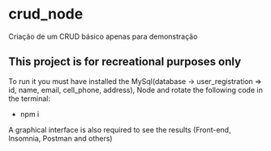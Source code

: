 # crud_node
Criação de um CRUD básico apenas para demonstração

## This project is for recreational purposes only

To run it you must have installed the MySql(database -> user_registration => id, name, email, cell_phone, address), Node and rotate the following code in the terminal:
- npm i

A graphical interface is also required to see the results (Front-end, Insomnia, Postman and others)

